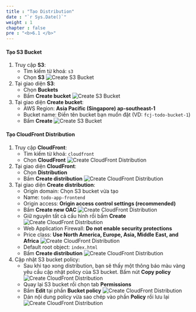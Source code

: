 ```yaml
---
title : "Tạo Distribution"
date : "`r Sys.Date()`"
weight : 1
chapter : false
pre : "<b>6.1 </b>"
---
```

#### Tạo S3 Bucket
1. Truy cập **S3**:
    - Tìm kiếm từ khoá: `s3`
    - Chọn **S3**
    ![Create S3 Bucket](../../../images/6-cloudfront-deployment/cloudfront_create_s3_1.png)
2. Tại giao diện **S3**:
    - Chọn **Buckets**
    - Bấm **Create bucket**
    ![Create S3 Bucket](../../../images/6-cloudfront-deployment/cloudfront_create_s3_2.png)
3. Tại giao diện **Create bucket**:
    - AWS Region: **Asia Pacific (Singapore) ap-southeast-1**
    - Bucket name: Điền tên bucket bạn muốn đặt (VD: `fcj-todo-bucket-1`)
    - Bấm **Create**
    ![Create S3 Bucket](../../../images/6-cloudfront-deployment/cloudfront_create_s3_3.png)

#### Tạo CloudFront Distribution
1. Truy cập **CloudFront**:
    - Tìm kiếm từ khoá: `cloudfront`
    - Chọn **CloudFront**
    ![Create CloudFront Distribution](../../../images/6-cloudfront-deployment/cloudfront_distribution_1.png)
2. Tại giao diện **CloudFront**:
    - Chọn **Distribution**
    - Bấm **Create distribution**
    ![Create CloudFront Distribution](../../../images/6-cloudfront-deployment/cloudfront_distribution_2.png)
3. Tại giao diện **Create distribution**:
    - Origin domain: Chọn S3 bucket vừa tạo
    - Name: `todo-app-frontend`
    - Origin access: **Origin access control settings (recommended)**
    - Bấm **Create new OAC**
    ![Create CloudFront Distribution](../../../images/6-cloudfront-deployment/cloudfront_distribution_3.png)
    - Giữ nguyên tất cả cấu hình rồi bấm **Create**
    ![Create CloudFront Distribution](../../../images/6-cloudfront-deployment/cloudfront_distribution_4.png)
    - Web Application Firewall: **Do not enable security protections**
    - Price class: **Use North America, Europe, Asia, Middle East, and Africa**
    ![Create CloudFront Distribution](../../../images/6-cloudfront-deployment/cloudfront_distribution_5.png)
    - Default root object: `index.html`
    - Bấm **Create distribution**
    ![Create CloudFront Distribution](../../../images/6-cloudfront-deployment/cloudfront_distribution_6.png)
4. Cập nhật S3 bucket policy:
    - Sau khi tạo xong distribution, bạn sẽ thấy một thông báo màu vàng yêu cầu cập nhật policy của S3 bucket.
    Bấm nút **Copy policy**
    ![Create CloudFront Distribution](../../../images/6-cloudfront-deployment/cloudfront_distribution_7.png)
    - Quay lại S3 bucket rồi chọn tab **Permissions**
    - Bấm **Edit** tại phần **Bucket policy**
    ![Create CloudFront Distribution](../../../images/6-cloudfront-deployment/cloudfront_distribution_8.png)
    - Dán nội dung policy vừa sao chép vào phần **Policy** rồi lưu lại
    ![Create CloudFront Distribution](../../../images/6-cloudfront-deployment/cloudfront_distribution_9.png)
